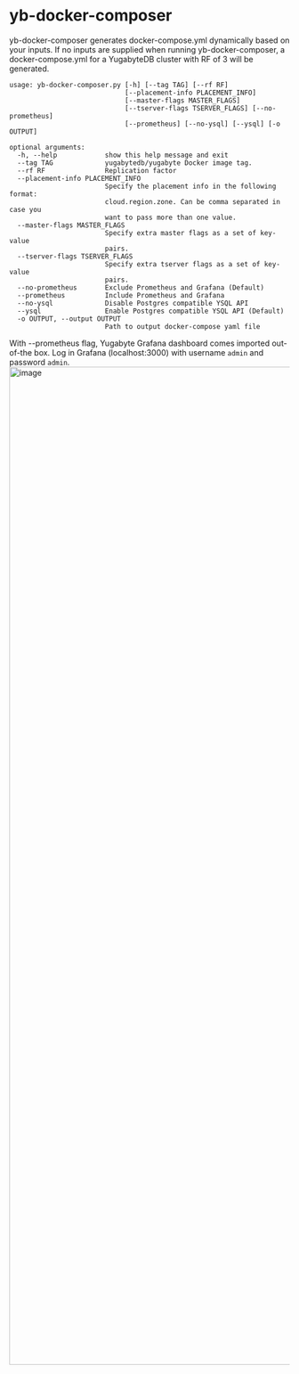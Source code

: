 # yb-docker-composer


yb-docker-composer generates docker-compose.yml dynamically based on your inputs. If no inputs are supplied when running yb-docker-composer, a docker-compose.yml for a YugabyteDB cluster with RF of 3 will be generated. 

```
usage: yb-docker-composer.py [-h] [--tag TAG] [--rf RF]
                             [--placement-info PLACEMENT_INFO]
                             [--master-flags MASTER_FLAGS]
                             [--tserver-flags TSERVER_FLAGS] [--no-prometheus]
                             [--prometheus] [--no-ysql] [--ysql] [-o OUTPUT]

optional arguments:
  -h, --help            show this help message and exit
  --tag TAG             yugabytedb/yugabyte Docker image tag.
  --rf RF               Replication factor
  --placement-info PLACEMENT_INFO
                        Specify the placement info in the following format:
                        cloud.region.zone. Can be comma separated in case you
                        want to pass more than one value.
  --master-flags MASTER_FLAGS
                        Specify extra master flags as a set of key-value
                        pairs.
  --tserver-flags TSERVER_FLAGS
                        Specify extra tserver flags as a set of key-value
                        pairs.
  --no-prometheus       Exclude Prometheus and Grafana (Default)
  --prometheus          Include Prometheus and Grafana
  --no-ysql             Disable Postgres compatible YSQL API
  --ysql                Enable Postgres compatible YSQL API (Default)
  -o OUTPUT, --output OUTPUT
                        Path to output docker-compose yaml file
```


With --prometheus flag, Yugabyte Grafana dashboard comes imported out-of-the box. Log in Grafana (localhost:3000) with username `admin` and password `admin`.
<img width="1792" alt="image" src="https://github.com/hiimivantang/yb-docker-composer/assets/4137197/481d6f01-feeb-42f7-8c0b-ed17dadaa8f0">




